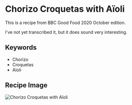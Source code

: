 
# Chorizo Croquetas with Aïoli # 

This is a recipe from BBC Good Food 2020 October edition.

I've not yet transcribed it, but it does sound very interesting.

## Keywords

- Chorizo
- Croquetas
- Aïoli

## Recipe Image

![Chorizo Croquetas with Aïoli](/public/images/Chorizo-Croquetas-With-Aïoli.png)

